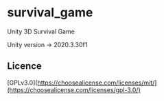 # survival_game
Unity 3D Survival Game

Unity version -> 2020.3.30f1

## Licence
[GPLv3.0](https://choosealicense.com/licenses/mit/](https://choosealicense.com/licenses/gpl-3.0/)
